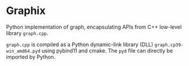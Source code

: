 # Graphix
Python implementation of graph, encapsulating APIs from C++ low-level library `graph.cpp`.

`graph.cpp` is compiled as a Python dynamic-link library (DLL) `graph.cp39-win_amd64.pyd` using pybind11 and cmake. The `pyd` file can directly be imported by Python. 
